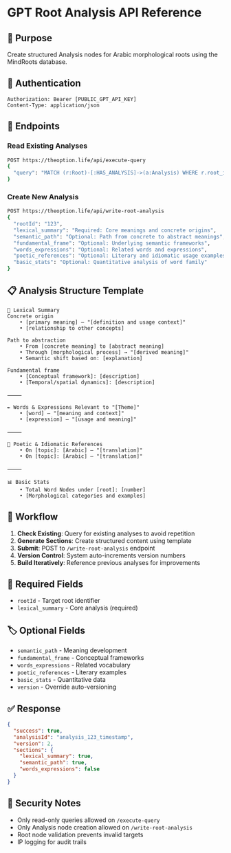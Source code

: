 # GPT Root Analysis API Reference

## 🎯 Purpose
Create structured Analysis nodes for Arabic morphological roots using the MindRoots database.

## 🔑 Authentication
```
Authorization: Bearer [PUBLIC_GPT_API_KEY]
Content-Type: application/json
```

## 📡 Endpoints

### Read Existing Analyses
```bash
POST https://theoption.life/api/execute-query
{
  "query": "MATCH (r:Root)-[:HAS_ANALYSIS]->(a:Analysis) WHERE r.root_id = 123 RETURN a.version, a.lexical_summary, a.semantic_path ORDER BY a.version DESC LIMIT 1"
}
```

### Create New Analysis
```bash
POST https://theoption.life/api/write-root-analysis
{
  "rootId": "123",
  "lexical_summary": "Required: Core meanings and concrete origins",
  "semantic_path": "Optional: Path from concrete to abstract meanings", 
  "fundamental_frame": "Optional: Underlying semantic frameworks",
  "words_expressions": "Optional: Related words and expressions",
  "poetic_references": "Optional: Literary and idiomatic usage examples",
  "basic_stats": "Optional: Quantitative analysis of word family"
}
```

## 📋 Analysis Structure Template

```
📜 Lexical Summary
Concrete origin
    • [primary meaning] — "[definition and usage context]"
    • [relationship to other concepts]

Path to abstraction  
    • From [concrete meaning] to [abstract meaning]
    • Through [morphological process] → "[derived meaning]"
    • Semantic shift based on: [explanation]

Fundamental frame
    • [Conceptual framework]: [description]
    • [Temporal/spatial dynamics]: [description]

⸻

✒️ Words & Expressions Relevant to "[Theme]"
    • [word] — "[meaning and context]" 
    • [expression] — "[usage and meaning]"

⸻

📖 Poetic & Idiomatic References  
    • On [topic]: [Arabic] — "[translation]"
    • On [topic]: [Arabic] — "[translation]"

⸻

📊 Basic Stats
    • Total Word Nodes under [root]: [number]
    • [Morphological categories and examples]
```

## 🔄 Workflow

1. **Check Existing**: Query for existing analyses to avoid repetition
2. **Generate Sections**: Create structured content using template
3. **Submit**: POST to `/write-root-analysis` endpoint
4. **Version Control**: System auto-increments version numbers
5. **Build Iteratively**: Reference previous analyses for improvements

## 📌 Required Fields
- `rootId` - Target root identifier
- `lexical_summary` - Core analysis (required)

## 🏷️ Optional Fields
- `semantic_path` - Meaning development
- `fundamental_frame` - Conceptual frameworks  
- `words_expressions` - Related vocabulary
- `poetic_references` - Literary examples
- `basic_stats` - Quantitative data
- `version` - Override auto-versioning

## ✅ Response
```json
{
  "success": true,
  "analysisId": "analysis_123_timestamp",
  "version": 2,
  "sections": {
    "lexical_summary": true,
    "semantic_path": true,
    "words_expressions": false
  }
}
```

## 🚫 Security Notes
- Only read-only queries allowed on `/execute-query`
- Only Analysis node creation allowed on `/write-root-analysis` 
- Root node validation prevents invalid targets
- IP logging for audit trails